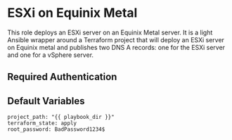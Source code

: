 # ESXi on Equinix Metal
This role deploys an ESXi server on an Equinix Metal server.  It is a light Ansible wrapper around a Terraform project that will deploy an ESXi server on Equinix metal and publishes two DNS A records: one for the ESXi server and one for a vSphere server.

## Required Authentication

## Default Variables
```
project_path: "{{ playbook_dir }}"
terraform_state: apply
root_password: BadPassword1234$
```
